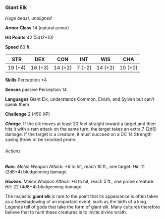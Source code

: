 ### Giant Elk

*Huge beast, unaligned*

**Armor Class** 14 (natural armor)

**Hit Points** 42 (5d12+10)

**Speed** 60 ft.

| STR     | DEX     | CON     | INT    | WIS     | CHA     |
|---------|---------|---------|--------|---------|---------|
| 19 (+4) | 16 (+3) | 14 (+2) | 7 (-2) | 14 (+2) | 10 (+0) |

**Skills** Perception +4

**Senses** passive Perception 14

**Languages** Giant Elk, understands Common, Elvish, and Sylvan but can't speak them

**Challenge** 2 (450 XP)

***Charge***. If the elk moves at least 20 feet straight toward a target and then hits it with a ram attack on the same turn, the target takes an extra 7 (2d6) damage. If the target is a creature, it must succeed on a DC 14 Strength saving throw or be knocked prone.

###### Actions

***Ram***. *Melee Weapon Attack:* +6 to hit, reach 10 ft., one target. *Hit:* 11 (2d6+4) bludgeoning damage.

***Hooves***. *Melee Weapon Attack:* +6 to hit, reach 5 ft., one prone creature. *Hit:* 22 (4d8+4) bludgeoning damage.

The majestic **giant elk** is rare to the point that its appearance is often taken as a foreshadowing of an important event, such as the birth of a king. Legends tell of gods that take the form of giant elk. Many cultures therefore believe that to hunt these creatures is to invite divine wrath.